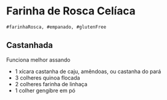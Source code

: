 # Farinha de Rosca Celíaca
```
#farinhaRosca, #empanado, #glutenFree
```

## Castanhada
Funciona melhor assando

- 1 xícara castanha de caju, amêndoas, ou castanha do pará
- 3 colheres quinoa flocada
- 2 colheres farinha de linhaça
- 1 colher gengibre em pó
